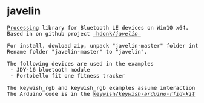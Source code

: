 # javelin
<pre><a href="https://processing.org">Processing</a> library for Bluetooth LE devices on Win10 x64.
Based in on github project <a href="https://github.com/hdonk/javelin"> hdonk/<em>javelin</em> </a>

For install, dowload zip, unpack "javelin-master" folder into Processing/libraries directory.
Rename folder "javelin-master" to "javelin".

The following devices are used in the examples
 - JDY-16 bluetooth module
 - Portobello fit one fitness tracker 

The keywish_rgb and keywish_rgb examples assume interaction with the Arduino ide. 
The Arduino code is in the <a href="https://github.com/keywish/keywish-arduino-rfid-kit">keywish/<em>keywish-arduino-rfid-kit</em></a> repository sections Lesson32 and Lesson33.
</pre>
 